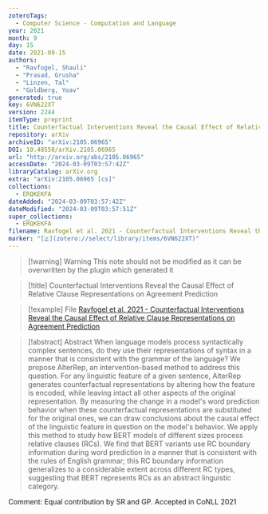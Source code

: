 ```yaml
---
zoteroTags:
  - Computer Science - Computation and Language
year: 2021
month: 9
day: 15
date: 2021-09-15
authors:
  - "Ravfogel, Shauli"
  - "Prasad, Grusha"
  - "Linzen, Tal"
  - "Goldberg, Yoav"
generated: true
key: 6VN622XT
version: 2244
itemType: preprint
title: Counterfactual Interventions Reveal the Causal Effect of Relative Clause Representations on Agreement Prediction
repository: arXiv
archiveID: "arXiv:2105.06965"
DOI: 10.48550/arXiv.2105.06965
url: "http://arxiv.org/abs/2105.06965"
accessDate: "2024-03-09T03:57:42Z"
libraryCatalog: arXiv.org
extra: "arXiv:2105.06965 [cs]"
collections:
  - ERQKEKFA
dateAdded: "2024-03-09T03:57:42Z"
dateModified: "2024-03-09T03:57:51Z"
super_collections:
  - ERQKEKFA
filename: Ravfogel et al. 2021 - Counterfactual Interventions Reveal the Causal Effect of Relative Clause Representations on Agreement Prediction
marker: "[🇿](zotero://select/library/items/6VN622XT)"
---
```


>[!warning] Warning
> This note should not be modified as it can be overwritten by the plugin which generated it

> [!title] Counterfactual Interventions Reveal the Causal Effect of Relative Clause Representations on Agreement Prediction

> [!example] File
> [Ravfogel et al. 2021 - Counterfactual Interventions Reveal the Causal Effect of Relative Clause Representations on Agreement Prediction](Ravfogel%20et%20al.%202021%20-%20Counterfactual%20Interventions%20Reveal%20the%20Causal%20Effect%20of%20Relative%20Clause%20Representations%20on%20Agreement%20Prediction.pdf)

> [!abstract] Abstract
> When language models process syntactically complex sentences, do they use their representations of syntax in a manner that is consistent with the grammar of the language? We propose AlterRep, an intervention-based method to address this question. For any linguistic feature of a given sentence, AlterRep generates counterfactual representations by altering how the feature is encoded, while leaving intact all other aspects of the original representation. By measuring the change in a model's word prediction behavior when these counterfactual representations are substituted for the original ones, we can draw conclusions about the causal effect of the linguistic feature in question on the model's behavior. We apply this method to study how BERT models of different sizes process relative clauses (RCs). We find that BERT variants use RC boundary information during word prediction in a manner that is consistent with the rules of English grammar; this RC boundary information generalizes to a considerable extent across different RC types, suggesting that BERT represents RCs as an abstract linguistic category.

Comment: Equal contribution by SR and GP. Accepted in CoNLL 2021

